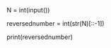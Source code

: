 <!-- Given a number N reverse the number and print it.

Example 1: Input: N = 123 Output: 321 Explanation: The reverse of 123 is 321

Example 2: Input: N = 234 Output: 432 Explanation: The reverse of 234 is 432

Input Format

123

Constraints

N <= 1000

Output Format

321

Sample Input 0

123
Sample Output 0

321
Sample Input 1

2341
Sample Output 1

1432 -->

N = int(input())

reversednumber = int(str(N)[::-1])

print(reversednumber)
